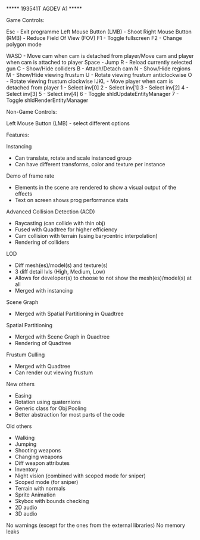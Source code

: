 ***** 193541T AGDEV A1 *****

Game Controls:

Esc - Exit programme
Left Mouse Button (LMB) - Shoot
Right Mouse Button (RMB) - Reduce Field Of View (FOV)
F1 - Toggle fullscreen
F2 - Change polygon mode

WASD - Move cam when cam is detached from player/Move cam and player when cam is attached to player
Space - Jump
R - Reload currently selected gun
C - Show/Hide colliders
B - Attach/Detach cam
N - Show/Hide regions
M - Show/Hide viewing frustum
U - Rotate viewing frustum anticlockwise
O - Rotate viewing frustum clockwise
IJKL - Move player when cam is detached from player
1 - Select inv[0]
2 - Select inv[1]
3 - Select inv[2]
4 - Select inv[3]
5 - Select inv[4]
6 - Toggle shldUpdateEntityManager
7 - Toggle shldRenderEntityManager

Non-Game Controls:

Left Mouse Button (LMB) - select different options

Features:

Instancing
- Can translate, rotate and scale instanced group
- Can have different transforms, color and texture per instance

Demo of frame rate
- Elements in the scene are rendered to show a visual output of the effects
- Text on screen shows prog performance stats

Advanced Collision Detection (ACD)
- Raycasting (can collide with thin obj)
- Fused with Quadtree for higher efficiency
- Cam collision with terrain (using barycentric interpolation)
- Rendering of colliders

LOD
- Diff mesh(es)/model(s) and texture(s)
- 3 diff detail lvls (High, Medium, Low)
- Allows for developer(s) to choose to not show the mesh(es)/model(s) at all
- Merged with instancing

Scene Graph
- Merged with Spatial Partitioning in Quadtree

Spatial Partitioning
- Merged with Scene Graph in Quadtree
- Rendering of Quadtree

Frustum Culling
- Merged with Quadtree
- Can render out viewing frustum

New others
- Easing
- Rotation using quaternions
- Generic class for Obj Pooling
- Better abstraction for most parts of the code

Old others
- Walking
- Jumping
- Shooting weapons
- Changing weapons
- Diff weapon attributes
- Inventory
- Night vision (combined with scoped mode for sniper)
- Scoped mode (for sniper)
- Terrain with normals
- Sprite Animation
- Skybox with bounds checking
- 2D audio
- 3D audio

No warnings (except for the ones from the external libraries)
No memory leaks
